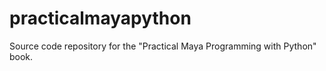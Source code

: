 practicalmayapython
===================

Source code repository for the "Practical Maya Programming with Python" book.
